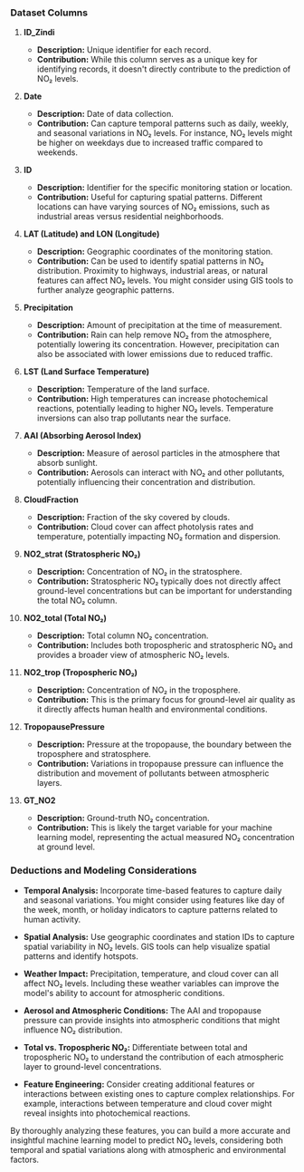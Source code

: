 
### Dataset Columns

1. **ID_Zindi**
   - **Description:** Unique identifier for each record.
   - **Contribution:** While this column serves as a unique key for identifying records, it doesn't directly contribute to the prediction of NO₂ levels.

2. **Date**
   - **Description:** Date of data collection.
   - **Contribution:** Can capture temporal patterns such as daily, weekly, and seasonal variations in NO₂ levels. For instance, NO₂ levels might be higher on weekdays due to increased traffic compared to weekends.

3. **ID**
   - **Description:** Identifier for the specific monitoring station or location.
   - **Contribution:** Useful for capturing spatial patterns. Different locations can have varying sources of NO₂ emissions, such as industrial areas versus residential neighborhoods.

4. **LAT (Latitude) and LON (Longitude)**
   - **Description:** Geographic coordinates of the monitoring station.
   - **Contribution:** Can be used to identify spatial patterns in NO₂ distribution. Proximity to highways, industrial areas, or natural features can affect NO₂ levels. You might consider using GIS tools to further analyze geographic patterns.

5. **Precipitation**
   - **Description:** Amount of precipitation at the time of measurement.
   - **Contribution:** Rain can help remove NO₂ from the atmosphere, potentially lowering its concentration. However, precipitation can also be associated with lower emissions due to reduced traffic.

6. **LST (Land Surface Temperature)**
   - **Description:** Temperature of the land surface.
   - **Contribution:** High temperatures can increase photochemical reactions, potentially leading to higher NO₂ levels. Temperature inversions can also trap pollutants near the surface.

7. **AAI (Absorbing Aerosol Index)**
   - **Description:** Measure of aerosol particles in the atmosphere that absorb sunlight.
   - **Contribution:** Aerosols can interact with NO₂ and other pollutants, potentially influencing their concentration and distribution.

8. **CloudFraction**
   - **Description:** Fraction of the sky covered by clouds.
   - **Contribution:** Cloud cover can affect photolysis rates and temperature, potentially impacting NO₂ formation and dispersion.

9. **NO2_strat (Stratospheric NO₂)**
   - **Description:** Concentration of NO₂ in the stratosphere.
   - **Contribution:** Stratospheric NO₂ typically does not directly affect ground-level concentrations but can be important for understanding the total NO₂ column.

10. **NO2_total (Total NO₂)**
    - **Description:** Total column NO₂ concentration.
    - **Contribution:** Includes both tropospheric and stratospheric NO₂ and provides a broader view of atmospheric NO₂ levels.

11. **NO2_trop (Tropospheric NO₂)**
    - **Description:** Concentration of NO₂ in the troposphere.
    - **Contribution:** This is the primary focus for ground-level air quality as it directly affects human health and environmental conditions.

12. **TropopausePressure**
    - **Description:** Pressure at the tropopause, the boundary between the troposphere and stratosphere.
    - **Contribution:** Variations in tropopause pressure can influence the distribution and movement of pollutants between atmospheric layers.

13. **GT_NO2**
    - **Description:** Ground-truth NO₂ concentration.
    - **Contribution:** This is likely the target variable for your machine learning model, representing the actual measured NO₂ concentration at ground level.

### Deductions and Modeling Considerations

- **Temporal Analysis:** Incorporate time-based features to capture daily and seasonal variations. You might consider using features like day of the week, month, or holiday indicators to capture patterns related to human activity.

- **Spatial Analysis:** Use geographic coordinates and station IDs to capture spatial variability in NO₂ levels. GIS tools can help visualize spatial patterns and identify hotspots.

- **Weather Impact:** Precipitation, temperature, and cloud cover can all affect NO₂ levels. Including these weather variables can improve the model's ability to account for atmospheric conditions.

- **Aerosol and Atmospheric Conditions:** The AAI and tropopause pressure can provide insights into atmospheric conditions that might influence NO₂ distribution.

- **Total vs. Tropospheric NO₂:** Differentiate between total and tropospheric NO₂ to understand the contribution of each atmospheric layer to ground-level concentrations.

- **Feature Engineering:** Consider creating additional features or interactions between existing ones to capture complex relationships. For example, interactions between temperature and cloud cover might reveal insights into photochemical reactions.

By thoroughly analyzing these features, you can build a more accurate and insightful machine learning model to predict NO₂ levels, considering both temporal and spatial variations along with atmospheric and environmental factors.
